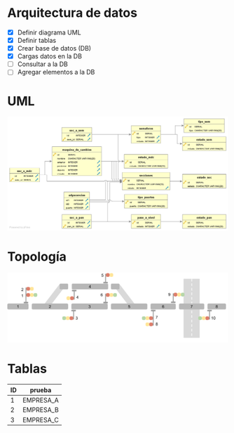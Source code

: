 # Arquitectura de datos

- [x] Definir diagrama UML
- [x] Definir tablas
- [x] Crear base de datos (DB)
- [x] Cargas datos en la DB
- [ ] Consultar a la DB
- [ ] Agregar elementos a la DB

# UML

![UML](uml.png)


# Topología


![bypass](bypass.png)

# Tablas


| ID | prueba | 
| ------------- | ------------- |
| 1 | EMPRESA_A |
| 2 | EMPRESA_B |
| 3 | EMPRESA_C |
